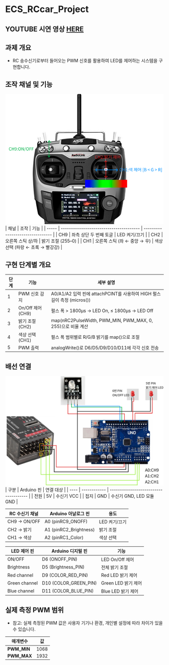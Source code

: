 # ECS_RCcar_Project

## YOUTUBE 시연 영상 [HERE](https://www.youtube.com/watch?v=YIxO3vaZvms&ab_channel=%EA%B9%80%EC%88%98%EB%AF%BC)

## 과제 개요
- RC 송수신기로부터 들어오는 PWM 신호를 활용하여 LED를 제어하는 시스템을 구현합니다.

## 조작 채널 및 기능
![alt text](Controller.png)
| 채널  | 조작                                    | 기능                             |
| ----- | --------------------------------------- | -------------------------------- |
| CH9   | 좌측 상단 두 번째 토글                       | LED 켜기/끄기                    |
| CH2   | 오른쪽 스틱 상/하                       | 밝기 조절 (255–0)                |
| CH1   | 오른쪽 스틱 (좌 ← 중앙 → 우)           | 색상 선택 (파랑 ← 초록 → 빨강강)   |

## 구현 단계별 개요

| 단계 | 기능              | 세부 설명                                                               |
| ---- | ----------------- | ----------------------------------------------------------------------- |
| 1    | PWM 신호 감지     | A0/A1/A2 입력 핀에 attachPCINT를 사용하여 HIGH 펄스 길이 측정 (micros()) |
| 2    | On/Off 제어 (CH9) | 펄스 폭 > 1800μs → LED On, ≤ 1800μs → LED Off                            |
| 3    | 밝기 조절 (CH2)   | map(nRC2PulseWidth, PWM_MIN, PWM_MAX, 0, 255)으로 비율 계산              |
| 4    | 색상 선택 (CH1)   | 펄스 폭 범위별로 R/G/B 밝기를 map()으로 조절                             |
| 5    | PWM 출력          | analogWrite()로 D6/D5/D9/D10/D11에 각각 신호 전송                       |

## 배선 연결
![alt text](Connection.png)
| 구분 | Arduino 핀   | 연결 대상                             |
| ---- | ------------ | ------------------------------------- |
| 전원 | 5V           | 수신기 VCC                            |
| 접지 | GND          | 수신기 GND, LED 모듈 GND              |

| RC 수신기 채널    | Arduino 아날로그 핀       | 용도              |
| ----------------- | ------------------------ | ----------------- |
| CH9 → ON/OFF      | A0 (pinRC9_ONOFF)        | LED 켜기/끄기     |
| CH2 → 밝기        | A1 (pinRC2_Brightness)   | 밝기 조절         |
| CH1 → 색상        | A2 (pinRC1_Color)        | 색상 선택         |

| LED 제어 핀            | Arduino 디지털 핀       | 기능                |
| ---------------------- | ---------------------- | ------------------- |
| ON/OFF                 | D6  (ONOFF_PIN)        | LED On/Off 제어     |
| Brightness             | D5  (Brightness_PIN)   | 전체 밝기 조절      |
| Red channel            | D9  (COLOR_RED_PIN)    | Red LED 밝기 제어   |
| Green channel          | D10 (COLOR_GREEN_PIN)  | Green LED 밝기 제어 |
| Blue channel           | D11 (COLOR_BLUE_PIN)   | Blue LED 밝기 제어  |

## 실제 측정 PWM 범위

- 참고: 실제 측정된 PWM 값은 사용자 기기나 환경, 개인별 설정에 따라 차이가 있을 수 있습니다.

| 매개변수    | 값    |
| ----------- | -----|
| **PWM_MIN** | 1068  |
| **PWM_MAX** | 1932  |
